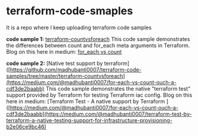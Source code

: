 # terraform-code-smaples
It is a repo where I keep uploading terraform code samples

**code sample 1:** [terraform-countvsforeach](https://github.com/madhubanti0007/terraform-code-samples/tree/master/terraform-countvsforeach)
               This code sample demonstrates the differences between count and for_each meta arguments in Terraform.
               Blog on this here in medium: [for_each vs count](https://medium.com/@madhubanti0007/for-each-vs-count-ouch-a-cdf3de2baabb)


**code sample 2:** [Native test support by terraform]([https://github.com/madhubanti0007/terraform-code-samples/tree/master/terraform-countvsforeach](https://medium.com/@madhubanti0007/for-each-vs-count-ouch-a-cdf3de2baabb)
               This code sample demonstrates the native "terraform test" support provided by Terraform for testing Terraform iac config.
               Blog on this here in medium: [Terraform Test - A native support by Terraform ]([https://medium.com/@madhubanti0007/for-each-vs-count-ouch-a-cdf3de2baabb](https://medium.com/@madhubanti0007/terraform-test-by-terraform-a-native-testing-support-for-infrastructure-provisioning-b2e06ce9bc46)
